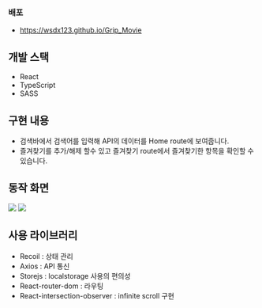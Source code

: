### 배포 
- https://wsdx123.github.io/Grip_Movie

## 개발 스택 
- React
- TypeScript
- SASS
## 구현 내용

- 검색바에서 검색어를 입력해 API의 데이터를 Home route에 보여줍니다.
- 즐겨찾기를 추가/해제 할수 있고 즐겨찾기 route에서 즐겨찾기한 항목을 확인할 수 있습니다.

## 동작 화면 
<img src="https://user-images.githubusercontent.com/50202150/168461178-69a8a05c-e280-427a-b249-22398950eeb5.gif" />
<img src="https://user-images.githubusercontent.com/50202150/168461217-28f34768-54f5-44b7-9a15-fd547546a2f6.gif" />

## 사용 라이브러리
- Recoil : 상태 관리
- Axios : API 통신
- Storejs : localstorage 사용의 편의성
- React-router-dom : 라우팅
- React-intersection-observer : infinite scroll 구현
